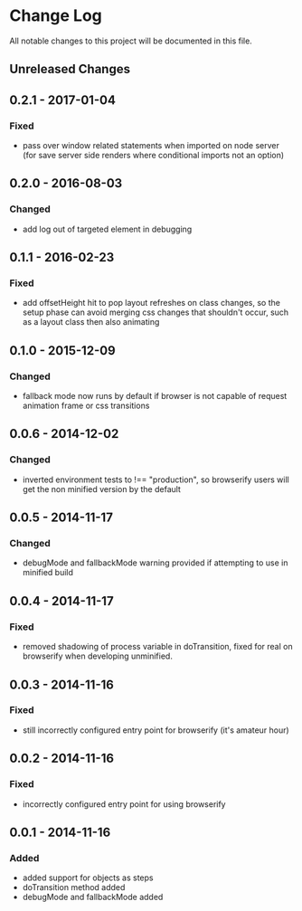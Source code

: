 # Change Log

All notable changes to this project will be documented in this file.

## Unreleased Changes

## 0.2.1 - 2017-01-04
### Fixed
- pass over window related statements when imported on node server (for save
  server side renders where conditional imports not an option)

## 0.2.0 - 2016-08-03
### Changed
- add log out of targeted element in debugging

## 0.1.1 - 2016-02-23
### Fixed
- add offsetHeight hit to pop layout refreshes on class changes, so the
  setup phase can avoid merging css changes that shouldn't occur, such
  as a layout class then also animating

## 0.1.0 - 2015-12-09
### Changed
- fallback mode now runs by default if browser is not capable of request
  animation frame or css transitions

## 0.0.6 - 2014-12-02
### Changed
- inverted environment tests to !== "production", so browserify users will get
  the non minified version by the default

## 0.0.5 - 2014-11-17
### Changed
- debugMode and fallbackMode warning provided if attempting to use in
  minified build

## 0.0.4 - 2014-11-17
### Fixed
- removed shadowing of process variable in doTransition, fixed for real on
  browserify when developing unminified.

## 0.0.3 - 2014-11-16
### Fixed
- still incorrectly configured entry point for browserify (it's amateur hour)

## 0.0.2 - 2014-11-16
### Fixed
- incorrectly configured entry point for using browserify

## 0.0.1 - 2014-11-16
### Added
- added support for objects as steps
- doTransition method added
- debugMode and fallbackMode added
